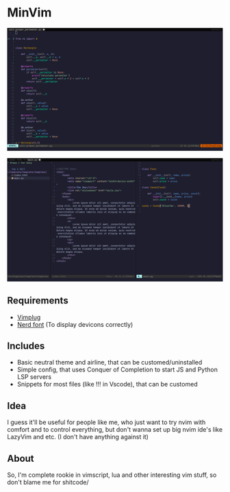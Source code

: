 
# MinVim

![Terminal photo](pics/terminal.png)

![Terminal and nerd tree photo](pics/nerd_tree_split.png)

## Requirements

- [Vimplug](https://github.com/junegunn/vim-plug)
- [Nerd font](https://www.nerdfonts.com/font-downloads) (To display devicons correctly)

## Includes

- Basic neutral theme and airline, that can be customed/uninstalled
- Simple config, that uses Conquer of Completion to start JS and Python LSP servers
- Snippets for most files (like !!! in Vscode), that can be customed

## Idea

I guess it'll be useful for people like me, who just want to try nvim with comfort and to control everything, but don't wanna set up big nvim ide's like LazyVim and etc. (I don't have anything against it)

## About

So, I'm complete rookie in vimscript, lua and other interesting vim stuff, so don't blame me for shitcode/
